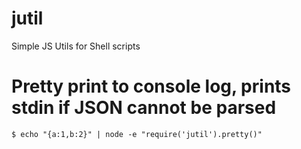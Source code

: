 jutil
=====

Simple JS Utils for Shell scripts

# Pretty print to console log, prints stdin if JSON cannot be parsed
````
$ echo "{a:1,b:2}" | node -e "require('jutil').pretty()"
````
